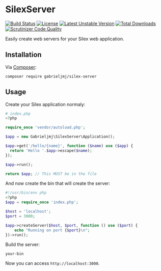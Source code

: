 SilexServer
===========
[![Build Status](https://travis-ci.org/GabrielJMJ/SilexServer.svg?branch=master)](https://travis-ci.org/GabrielJMJ/SilexServer) [![License](https://img.shields.io/packagist/l/gabrieljmj/silex-server.svg)](https://packagist.org/packages/gabrieljmj/silex-server) [![Latest Unstable Version](https://img.shields.io/badge/unstable-dev--dev-orange.svg)](https://packagist.org/packages/gabrieljmj/silex-server) [![Total Downloads](https://img.shields.io/packagist/dt/gabrieljmj/silex-server.svg)](https://packagist.org/packages/gabrieljmj/silex-server) [![Scrutinizer Code Quality](https://img.shields.io/scrutinizer/g/gabrieljmj/silexserver.svg)](https://scrutinizer-ci.com/g/GabrielJMJ/SilexServer/?branch=dev)

Easily create  web servers for your Silex web application.

## Installation
Via [Composer](https://getcomposer.org):
```console
composer require gabrieljmj/silex-server
```

## Usage
Create your Silex application normaly:
```php
# index.php
<?php

require_once 'vendor/autoload.php';

$app = new Gabrieljmj\SilexServer\Application();

$app->get('/hello/{name}', function ($name) use ($app) {
  return 'Hello '.$app->escape($name);
});

$app->run();

return $app; // This MUST be in the file
```

And now create the bin that will create the server:
```php
#!/usr/bin/env php
<?php
$app = require_once 'index.php';

$host = 'localhost';
$port = 3000;

$app->createServer($host, $port, function () use ($port) {
    echo "Running on port {$port}\n";
})->run();
```

Build the server:
```console
your-bin
```
Now you can access ```http://localhost:3000```.